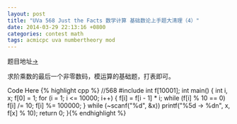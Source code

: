 ```yaml
---
layout: post
title: "UVa 568 Just the Facts 数学计算 基础数论上手题大清理（4）"
date: 2014-03-29 22:13:16 +0800
categories: contest math
tags: acmicpc uva numbertheory mod
---
```

题目地址<a title="UVa 568" href="http://uva.onlinejudge.org/index.php?option=com_onlinejudge&Itemid=8&category=100&page=show_problem&problem=509" target="_blank">-></a>

求阶乘数的最后一个非零数码，模运算的基础题，打表即可。

Code Here
{% highlight cpp %}
//568
#include <cstdio>
int f[10001];
int main()
{
    int i, x;
    f[0] = 1;
    for (i = 1; i <= 10000; i++)
    {
        f[i] = f[i - 1] * i;
        while (f[i] % 10 == 0) f[i] /= 10;
        f[i] %= 100000;
    }
    while (~scanf("%d", &x)) 
        printf("%5d -> %dn", x, f[x] % 10);
    return 0;
}{% endhighlight %}
